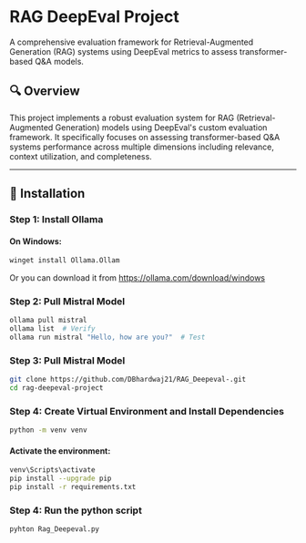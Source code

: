 # RAG DeepEval Project

A comprehensive evaluation framework for Retrieval-Augmented Generation (RAG) systems using DeepEval metrics to assess transformer-based Q&A models.

## 🔍 Overview

This project implements a robust evaluation system for RAG (Retrieval-Augmented Generation) models using DeepEval's custom evaluation framework. It specifically focuses on assessing transformer-based Q&A systems performance across multiple dimensions including relevance, context utilization, and completeness.

---

## 🚀 Installation

### Step 1: Install Ollama

#### On Windows:
```bash
winget install Ollama.Ollam
```
Or you can download it from https://ollama.com/download/windows


### Step 2: Pull Mistral Model
```bash
ollama pull mistral
ollama list  # Verify
ollama run mistral "Hello, how are you?"  # Test
```


### Step 3: Pull Mistral Model
```bash
git clone https://github.com/DBhardwaj21/RAG_Deepeval-.git
cd rag-deepeval-project
```


### Step 4: Create Virtual Environment and Install Dependencies
```bash
python -m venv venv
```
#### Activate the environment:
```bash
venv\Scripts\activate
pip install --upgrade pip
pip install -r requirements.txt
```

### Step 4: Run the python script 
```bash
pyhton Rag_Deepeval.py
```




